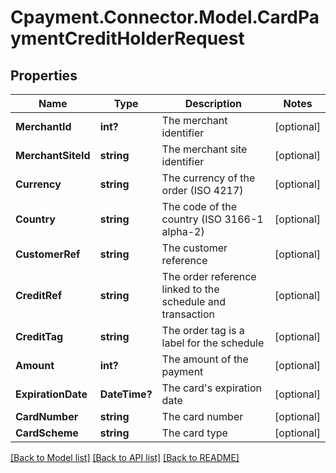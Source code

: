 
# Cpayment.Connector.Model.CardPaymentCreditHolderRequest

## Properties

Name | Type | Description | Notes
------------ | ------------- | ------------- | -------------
**MerchantId** | **int?** | The merchant identifier | [optional] 
**MerchantSiteId** | **string** | The merchant site identifier | [optional] 
**Currency** | **string** | The currency of the order (ISO 4217) | [optional] 
**Country** | **string** | The code of the country (ISO 3166-1 alpha-2) | [optional] 
**CustomerRef** | **string** | The customer reference | [optional] 
**CreditRef** | **string** | The order reference linked to the schedule and transaction | [optional] 
**CreditTag** | **string** | The order tag is a label for the schedule | [optional] 
**Amount** | **int?** | The amount of the payment | [optional] 
**ExpirationDate** | **DateTime?** | The card&#39;s expiration date | [optional] 
**CardNumber** | **string** | The card number | [optional] 
**CardScheme** | **string** | The card type | [optional] 

[[Back to Model list]](../README.md#documentation-for-models)
[[Back to API list]](../README.md#documentation-for-api-endpoints)
[[Back to README]](../README.md)

